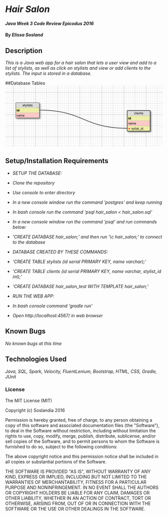 # _Hair Salon_

#### _Java Week 3 Code Review Epicodus 2016_

#### By _**Elissa Sosland**_

## Description

_This is a Java web app for a hair salon that lets a user view and add to a list of stylists, as well as click on stylists and view or add clients to the stylists. The input is stored in a database._

##Database Tables
![Database](hair_salon_schema.png)

## Setup/Installation Requirements

* _SETUP THE DATABASE:_
* _Clone the repository_
* _Use console to enter directory_
* _In a new console window run the command 'postgres' and keep running_
* _In bash console run the command 'psql hair_salon < hair_salon.sql'_
* _In a new console window run the command 'psql' and run commands below:_
* _'CREATE DATABASE hair_salon;' and then run '\c hair_salon;' to connect to the database_

* _DATABASE CREATED BY THESE COMMANDS:_
* _'CREATE TABLE stylists (id serial PRIMARY KEY, name varchar);'_
* _'CREATE TABLE clients (id serial PRIMARY KEY, name varchar, stylist_id int);'_
* _'CREATE DATABASE hair_salon_test WITH TEMPLATE hair_salon;'_

* _RUN THE WEB APP:_
* _In bash console command 'gradle run'_
* _Open http://localhost:4567/ in web browser_

## Known Bugs

_No known bugs at this time_

## Technologies Used

_Java, SQL, Spark, Velocity, FluentLenium, Bootstrap, HTML, CSS, Gradle, JUnit_

### License

The MIT License (MIT)

Copyright (c) Soslandia 2016

Permission is hereby granted, free of charge, to any person obtaining a copy
of this software and associated documentation files (the "Software"), to deal
in the Software without restriction, including without limitation the rights
to use, copy, modify, merge, publish, distribute, sublicense, and/or sell
copies of the Software, and to permit persons to whom the Software is
furnished to do so, subject to the following conditions:

The above copyright notice and this permission notice shall be included in all
copies or substantial portions of the Software.

THE SOFTWARE IS PROVIDED "AS IS", WITHOUT WARRANTY OF ANY KIND, EXPRESS OR
IMPLIED, INCLUDING BUT NOT LIMITED TO THE WARRANTIES OF MERCHANTABILITY,
FITNESS FOR A PARTICULAR PURPOSE AND NONINFRINGEMENT. IN NO EVENT SHALL THE
AUTHORS OR COPYRIGHT HOLDERS BE LIABLE FOR ANY CLAIM, DAMAGES OR OTHER
LIABILITY, WHETHER IN AN ACTION OF CONTRACT, TORT OR OTHERWISE, ARISING FROM,
OUT OF OR IN CONNECTION WITH THE SOFTWARE OR THE USE OR OTHER DEALINGS IN THE
SOFTWARE.
